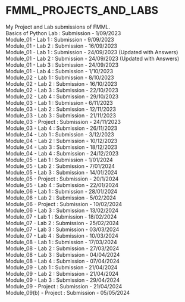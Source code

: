 # FMML_PROJECTS_AND_LABS
My Project and Lab submissions of FMML. <br>
Basics of Python Lab : Submission - 1/09/2023 <br>
Module_01 - Lab 1 : Submission - 9/09/2023  <br>
Module_01 - Lab 2 : Submission - 16/09/2023  <br>
Module_01 - Lab 1 : Submission - 24/09/2023 (Updated with Answers) <br>
Module_01 - Lab 2 : Submission - 24/09/2023 (Updated with Answers) <br>
Module_01 - Lab 3 : Submission - 24/09/2023 <br>
Module_01 - Lab 4 : Submission - 1/10/2023<br>
Module_02 - Lab 1 : Submission - 8/10/2023<br>
Module_02 - Lab 2 : Submission - 16/10/2023<br>
Module_02 - Lab 3 : Submission - 22/10/2023<br>
Module_02 - Lab 4 : Submission - 29/10/2023<br>
Module_03 - Lab 1 : Submission - 6/11/2023<br>
Module_03 - Lab 2 : Submission - 12/11/2023<br>
Module_03 - Lab 3 : Submission - 21/11/2023<br>
Module_03 - Project : Submission - 24/11/2023<br>
Module_03 - Lab 4 : Submission - 26/11/2023<br>
Module_04 - Lab 1 : Submission - 3/12/2023<br>
Module_04 - Lab 2 : Submission - 10/12/2023<br>
Module_04 - Lab 3 : Submission - 18/12/2023<br>
Module_04 - Lab 4 : Submission - 24/12/2023<br>
Module_05 - Lab 1 : Submission - 1/01/2024<br>
Module_05 - Lab 2 : Submission - 7/01/2024<br>
Module_05 - Lab 3 : Submission - 14/01/2024<br>
Module_05 - Project : Submission - 20/1/2024<br>
Module_05 - Lab 4 : Submission - 22/01/2024<br>
Module_06 - Lab 1 : Submission - 28/01/2024<br>
Module_06 - Lab 2 : Submission - 5/02/2024<br>
Module_06 - Project : Submission - 10/02/2024<br>
Module_06 - Lab 3 : Submission - 13/02/2024<br>
Module_07 - Lab 1 : Submission - 18/02/2024<br>
Module_07 - Lab 2 : Submission - 25/02/2024<br>
Module_07 - Lab 3 : Submission - 03/03/2024<br>
Module_07 - Lab 4 : Submission - 10/03/2024<br>
Module_08 - Lab 1 : Submission - 17/03/2024<br>
Module_08 - Lab 2 : Submission - 27/03/2024<br>
Module_08 - Lab 3 : Submission - 04/04/2024<br>
Module_08 - Lab 4 : Submission - 07/04/2024<br>
Module_09 - Lab 1 : Submission - 21/04/2024<br>
Module_09 - Lab 2 : Submission - 21/04/2024<br>
Module_09 - Lab 3 : Submission - 29/04/2024<br>
Module_09 - Project : Submission - 21/04/2024<br>
Module_09(b) - Project : Submission - 05/05/2024<br>
